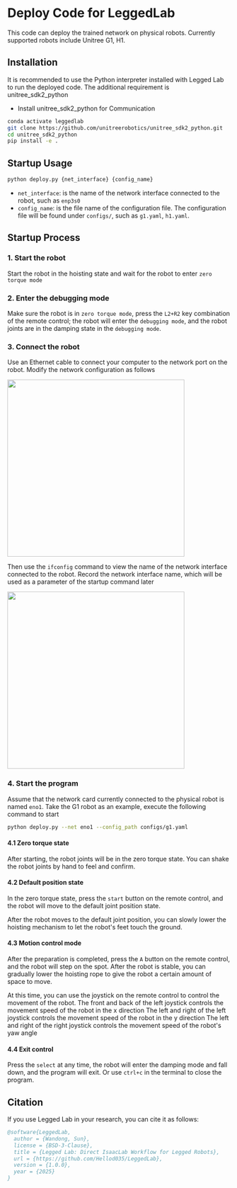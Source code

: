 # Deploy Code for LeggedLab

This code can deploy the trained network on physical robots. Currently supported robots include Unitree G1, H1.

## Installation

It is recommended to use the Python interpreter installed with Legged Lab to run the deployed code. The additional requirement is unitree_sdk2_python

- Install unitree_sdk2_python for Communication

```bash
conda activate leggedlab
git clone https://github.com/unitreerobotics/unitree_sdk2_python.git
cd unitree_sdk2_python
pip install -e .
```

## Startup Usage

```bash
python deploy.py {net_interface} {config_name}
```

- `net_interface`: is the name of the network interface connected to the robot, such as `enp3s0`
- `config_name`: is the file name of the configuration file. The configuration file will be found under `configs/`, such as `g1.yaml`, `h1.yaml`.

## Startup Process

### 1. Start the robot

Start the robot in the hoisting state and wait for the robot to enter `zero torque mode`

### 2. Enter the debugging mode

Make sure the robot is in `zero torque mode`, press the `L2+R2` key combination of the remote control; the robot will enter the `debugging mode`, and the robot joints are in the damping state in the `debugging mode`.


### 3. Connect the robot

Use an Ethernet cable to connect your computer to the network port on the robot. Modify the network configuration as follows

<img src="https://doc-cdn.unitree.com/static/2023/9/6/0f51cb9b12f94f0cb75070d05118c00a_980x816.jpg" width="400px">

Then use the `ifconfig` command to view the name of the network interface connected to the robot. Record the network interface name, which will be used as a parameter of the startup command later

<img src="https://oss-global-cdn.unitree.com/static/b84485f386994ef08b0ccfa928ab3830_825x484.png" width="400px">

### 4. Start the program

Assume that the network card currently connected to the physical robot is named `eno1`. Take the G1 robot as an example, execute the following command to start

```bash
python deploy.py --net eno1 --config_path configs/g1.yaml
```

#### 4.1 Zero torque state

After starting, the robot joints will be in the zero torque state. You can shake the robot joints by hand to feel and confirm.

#### 4.2 Default position state

In the zero torque state, press the `start` button on the remote control, and the robot will move to the default joint position state.

After the robot moves to the default joint position, you can slowly lower the hoisting mechanism to let the robot's feet touch the ground.

#### 4.3 Motion control mode

After the preparation is completed, press the `A` button on the remote control, and the robot will step on the spot. After the robot is stable, you can gradually lower the hoisting rope to give the robot a certain amount of space to move.

At this time, you can use the joystick on the remote control to control the movement of the robot.
The front and back of the left joystick controls the movement speed of the robot in the x direction
The left and right of the left joystick controls the movement speed of the robot in the y direction
The left and right of the right joystick controls the movement speed of the robot's yaw angle

#### 4.4 Exit control

Press the `select` at any time, the robot will enter the damping mode and fall down, and the program will exit. Or use `ctrl+c` in the terminal to close the program.


## Citation

If you use Legged Lab in your research, you can cite it as follows:

```bibtex
@software{LeggedLab,
  author = {Wandong, Sun},
  license = {BSD-3-Clause},
  title = {Legged Lab: Direct IsaacLab Workflow for Legged Robots},
  url = {https://github.com/Hellod035/LeggedLab},
  version = {1.0.0},
  year = {2025}
}
```

